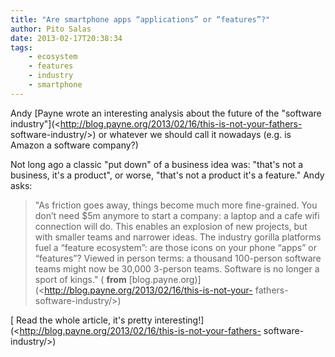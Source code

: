 ```yaml
---
title: "Are smartphone apps “applications” or “features”?"
author: Pito Salas
date: 2013-02-17T20:38:34
tags:
    - ecosystem
    - features
    - industry
    - smartphone
---
```




Andy [Payne wrote an interesting analysis about the future of the "software
industry"](<http://blog.payne.org/2013/02/16/this-is-not-your-fathers-
software-industry/>) or whatever we should call it nowadays (e.g. is Amazon a
software company?)

Not long ago a classic "put down" of a business idea was: "that's not a
business, it's a product", or worse, "that's not a product it's a feature."
Andy asks:

> "As friction goes away, things become much more fine-grained. You don’t need
> $5m anymore to start a company: a laptop and a cafe wifi connection will do.
> This enables an explosion of new projects, but with smaller teams and
> narrower ideas. The industry gorilla platforms fuel a “feature ecosystem”:
> are those icons on your phone “apps” or “features”? Viewed in person terms:
> a thousand 100-person software teams might now be 30,000 3-person teams.
> Software is no longer a sport of kings." ( **from**
> [blog.payne.org)](<http://blog.payne.org/2013/02/16/this-is-not-your-
> fathers-software-industry/>)

[ Read the whole article, it's pretty
interesting!](<http://blog.payne.org/2013/02/16/this-is-not-your-fathers-
software-industry/>)


